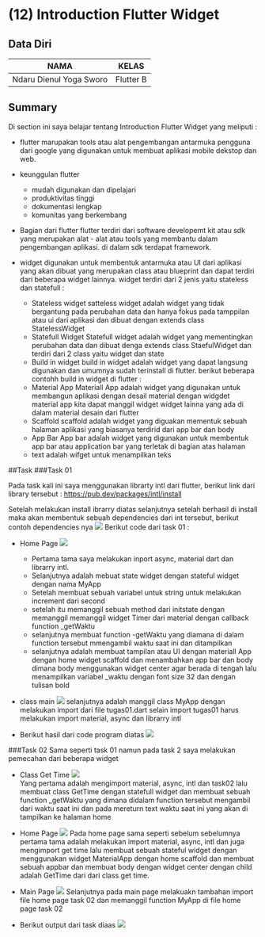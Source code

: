 # (12) Introduction Flutter Widget

## Data Diri

| NAMA |  KELAS
|--|--|
| Ndaru Dienul Yoga Sworo  |  Flutter B

## Summary

Di section ini saya belajar tentang Introduction Flutter Widget yang meliputi :

- flutter marupakan tools atau alat pengembangan antarmuka pengguna dari google yang digunakan untuk membuat aplikasi mobile dekstop dan web.
- keunggulan flutter

  - mudah digunakan dan dipelajari
  - produktivitas tinggi
  - dokumentasi lengkap
  - komunitas yang berkembang

- Bagian dari flutter
  flutter terdiri dari software developemt kit atau sdk yang merupakan alat - alat atau tools yang membantu dalam pengembangan aplikasi. di dalam sdk terdapat framework.

- widget digunakan untuk membentuk antarmuka atau UI dari aplikasi yang akan dibuat yang merupakan class atau blueprint dan dapat terdiri dari beberapa widget lainnya. widget terdiri dari 2 jenis yaitu stateless dan statefull :

  - Stateless widget
    satteless widget adalah widget yang tidak bergantung pada perubahan data dan hanya fokus pada tamppilan atau ui dari aplikasi dan dibuat dengan extends class StatelessWidget
  - Statefull Widget
    Statefull widget adalah widget yang mementingkan perubahan data dan dibuat denga extends class StaefulWidget dan terdiri dari 2 class yaitu widget dan state
  - Build in widget
    build in widget adalah widget yang dapat langsung digunakan dan umumnya sudah terinstall di flutter. berikut beberapa contohh build in widget di flutter :
  - Material App
    Materiall App adalah widget yang digunakan untuk membangun aplikasi dengan desail material dengan widgdet material app kita dapat manggil widget widget lainna yang ada di dalam material desain dari flutter
  - Scaffold
    scaffold adalah widget yang diguakan mementuk sebuah halaman aplikasi yang biasanya terdirid dari app bar dan body
  - App Bar
    App bar adalah widget yang digunakan untuk membentuk app bar atau application bar yang terletak di bagian atas halaman
  - text adalah wifget untuk menampilkan teks

##Task
###Task 01

Pada task kali ini saya menggunakan librarty intl dari flutter, berikut link dari library tersebut : https://pub.dev/packages/intl/install

Setelah melakukan install ibrarry diatas selanjutnya setelah berhasil di install maka akan membentuk sebuah dependencies dari int tersebut, berikut contoh dependencies nya
![](../screenshots/dependesiInt.png)
Berikut code dari task 01 :

- Home Page
  ![](../screenshots/homeTask01.png)

  - Pertama tama saya melakukan inport async, material dart dan librarry intl.
  - Selanjutnya adalah mebuat state widget dengan stateful widget dengan nama MyApp
  - Setelah membuat sebuah variabel untuk string untuk melakukan increment dari second
  - setelah itu memanggil sebuah method dari initstate dengan memanggil memanggil widget Timer dari material dengan callback function \_getWaktu
  - selanjutnya membuat function -getWaktu yang diamana di dalam function tersebut mmengambil waktu saat ini dan ditampilkan
  - selanjutnya adalah membuat tampilan atau UI dengan materiall App dengan home widget scaffold dan menambahkan app bar dan body dimana body menggunakan widget center agar berada di tengah lalu menampilkan variabel \_waktu dengan font size 32 dan dengan tulisan bold

- class main
  ![](../screenshots/mainTask01.png)
  selanjutnya adalah manggil class MyApp dengan melakukan import dari file tugas01.dart selain import tugas01 harus melakukan import material, async dan librarry intl

- Berikut hasil dari code program diatas
  ![](../screenshots/hasil.png)

###Task 02
Sama seperti task 01 namun pada task 2 saya melakukan pemecahan dari beberapa widget

- Class Get Time
  ![](../screenshots/getTimeTask02.png)  
  Yang pertama adalah mengimport material, async, intl dan task02 lalu membuat class GetTime dengan statefull widget dan membuat sebuah function \_getWaktu yang dimana didalam function tersebut mengambil dari waktu saat ini dan pada mereturn text waktu saat ini yang akan di tampilkan ke halaman home

- Home Page
  ![](../screenshots/homePageTask021.png)
  Pada home page sama seperti sebelum sebelumnya pertama tama adalah melakukan import material, async, intl dan juga mengimport get time lalu membuat sebuah stateful widget dengan menggunakan widget MaterialApp dengan home scaffold dan membuat sebuah appbar dan membuat body dengan widget center dengan child adalah GetTime dari dari class get time.

- Main Page
  ![](../screenshots/mainTask02.png)
  Selanjutnya pada main page melakuakn tambahan import file home page task 02 dan memanggil function MyApp di file home page task 02

- Berikut output dari task diaas
  ![](../screenshots/hasil.png)
